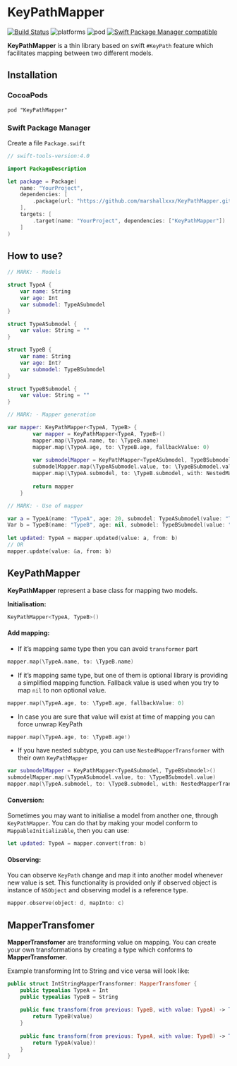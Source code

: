 # KeyPathMapper

[![Build Status](https://travis-ci.org/marshallxxx/KeyPathMapper.svg?branch=master)](https://travis-ci.org/marshallxxx/KeyPathMapper)
![platforms](https://img.shields.io/badge/platforms-iOS%20%7C%20macOS%20%7C%20tvOS%20%7C%20watchOS-333333.svg)
![pod](https://img.shields.io/cocoapods/v/KeyPathMapper.svg)
[![Swift Package Manager compatible](https://img.shields.io/badge/Swift%20Package%20Manager-compatible-brightgreen.svg)](https://github.com/apple/swift-package-manager)

**KeyPathMapper** is a thin library based on swift `#KeyPath` feature which facilitates mapping between two different models.

## Installation

### CocoaPods

`pod "KeyPathMapper"`

### Swift Package Manager

Create a file `Package.swift`

```swift
// swift-tools-version:4.0

import PackageDescription

let package = Package(
    name: "YourProject",
    dependencies: [
        .package(url: "https://github.com/marshallxxx/KeyPathMapper.git", "1.0.0" ..< "2.0.0")
    ],
    targets: [
        .target(name: "YourProject", dependencies: ["KeyPathMapper"])
    ]
)
```


## How to use?

```swift
// MARK: - Models

struct TypeA {
    var name: String
    var age: Int
    var submodel: TypeASubmodel
}

struct TypeASubmodel {
    var value: String = ""
}

struct TypeB {
    var name: String
    var age: Int?
    var submodel: TypeBSubmodel
}

struct TypeBSubmodel {
    var value: String = ""
}

// MARK: - Mapper generation

var mapper: KeyPathMapper<TypeA, TypeB> {
        var mapper = KeyPathMapper<TypeA, TypeB>()
        mapper.map(\TypeA.name, to: \TypeB.name)
        mapper.map(\TypeA.age, to: \TypeB.age, fallbackValue: 0)
        
        var submodelMapper = KeyPathMapper<TypeASubmodel, TypeBSubmodel>()
        submodelMapper.map(\TypeASubmodel.value, to: \TypeBSubmodel.value)
        mapper.map(\TypeA.submodel, to: \TypeB.submodel, with: NestedMapperTransformer(keyPathMapper: submodelMapper))
        
        return mapper
    }

// MARK: - Use of mapper

var a = TypeA(name: "TypeA", age: 20, submodel: TypeASubmodel(value: "TypeASubmodel"))
Var b = TypeB(name: "TypeB", age: nil, submodel: TypeBSubmodel(value: "TypeBSubmodel"))
        
let updated: TypeA = mapper.updated(value: a, from: b)
// OR
mapper.update(value: &a, from: b)

```


## KeyPathMapper
**KeyPathMapper** represent a base class for mapping two models.

**Initialisation:**
```swift 
KeyPathMapper<TypeA, TypeB>()
```

#### Add mapping:

- If it’s mapping same type then you can avoid `transformer` part

```swift 
mapper.map(\TypeA.name, to: \TypeB.name)
```

- If it’s mapping same type, but one of them is optional library is providing a simplified mapping function. Fallback value is used when you try to map `nil` to non optional value.
```swift
mapper.map(\TypeA.age, to: \TypeB.age, fallbackValue: 0)
```

- In case you are sure that value will exist at time of mapping you can force unwrap KeyPath
```swift
mapper.map(\TypeA.age, to: \TypeB.age!)
```

- If you have nested subtype, you can use `NestedMapperTransformer` with their own `KeyPathMapper`
```swift
var submodelMapper = KeyPathMapper<TypeASubmodel, TypeBSubmodel>()
submodelMapper.map(\TypeASubmodel.value, to: \TypeBSubmodel.value)
mapper.map(\TypeA.submodel, to: \TypeB.submodel, with: NestedMapperTransformer(keyPathMapper: submodelMapper))
```

#### Conversion:

Sometimes you may want to initialise a model from another one, through `KeyPathMapper`. You can do that by making your model conform to `MappableInitializable`, then you can use:
```swift
let updated: TypeA = mapper.convert(from: b)
```

#### Observing:

You can observe `KeyPath` change and map it into another model whenever new value is set. This functionality is provided only if observed object is instance of `NSObject` and observing model is a reference type.
```swift
mapper.observe(object: d, mapInto: c)
```

## MapperTransfomer

**MapperTransfomer** are transforming value on mapping. You can create your own transformations by creating a type which conforms to  **MapperTransfomer**.

Example transforming Int to String and vice versa will look like:

```swift
public struct IntStringMapperTransformer: MapperTransfomer {
    public typealias TypeA = Int
    public typealias TypeB = String
    
    public func transform(from previous: TypeB, with value: TypeA) -> TypeB {
        return TypeB(value)
    }
    
    public func transform(from previous: TypeA, with value: TypeB) -> TypeA {
        return TypeA(value)!
    }
}
```
